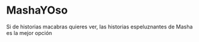 # MashaYOso
Si de historias macabras quieres ver, las historias espeluznantes de Masha es la mejor opción
